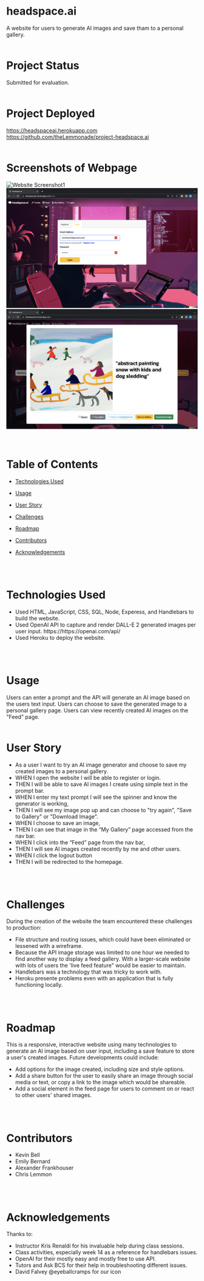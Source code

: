 # headspace.ai  
A website for users to generate AI images and save tham to a personal gallery.
<br>
<br>
# Project Status
Submitted for evaluation.
<br>
<br>
# Project Deployed
https://headspaceai.herokuapp.com
<br>
https://github.com/theLemmonade/project-headspace.ai
<br>
<br>

# Screenshots of Webpage
<img src="public/assets/headspacemainpagescreenshot.png" alt="Website Screenshot1">
<img src="public/assets/headspaceloginscreenshot.png" alt="Website Screenshot2">
<img src="public/assets/headspacecreatedimagescreenshot.png" alt="Website Screenshot3">
<br>
<br>
<br>

# Table of Contents

  * [Technologies Used](#technologies-used)

  * [Usage](#usage)
  
  * [User Story](#user-story)

  * [Challenges](#challenges)
  
  * [Roadmap](#roadmap)
  
  * [Contributors](#contributors)

  * [Acknowledgements](#acknowledgements)
<br>
<br>

# Technologies Used
<ul>
<li>Used HTML, JavaScript, CSS, SQL, Node, Experess, and Handlebars to build the website.
<li>Used OpenAI API to capture and render DALL-E 2 generated images per user input. https://https://openai.com/api/ 
<li>Used Heroku to deploy the website.
</ul>
<br>
<br>

# Usage
Users can enter a prompt and the API will generate an AI image based on the users text input.
Users can choose to save the generated image to a personal gallery page.  Users can view recently created AI images on the "Feed" page.
<br>
<br>

# User Story
<ul>
<li>As a user I want to try an AI image generator and choose to save my created images to a personal gallery.
<li>WHEN I open the website I will be able to register or login.
<li>THEN I will be able to save AI images I create using simple text in the prompt bar.
<li>WHEN I enter my text prompt I will see the spinner and know the generator is working,
<li>THEN I will see my image pop up and can choose to "try again", "Save to Gallery" or "Download Image".
<li>WHEN I choose to save an image,
<li>THEN I can see that image in the “My Gallery” page accessed from the nav bar.
<li>WHEN I click into the “Feed” page from the nav bar,
<li>THEN I will see AI images created recently by me and other users.
<li>WHEN I click the logout button 
<li>THEN I will be redirected to the homepage.
</ul>
<br>
<br>

# Challenges
During the creation of the website the team encountered these challenges to production:
<ul>
<li>File structure and routing issues, which could have been eliminated or lessened with a wireframe.
<li>Because the API image storage was limited to one hour we needed to find another way to display a feed gallery.  With a larger-scale website with lots of users the 'live feed feature" would be easier to maintain.
<li>Handlebars was a technology that was tricky to work with.
<li>Heroku presente problems even with an application that is fully functioning locally. 
</ul>
<br>
<br>


# Roadmap
This is a responsive, interactive website using many technologies to generate an AI image based on user input, including a save feature to store a user's created images. Future developments could include:
<ul>
<li>Add options for the image created, including size and style options.
<li>Add a share button for the user to easily share an image through social media or text, or copy a link to the image which would be shareable.
<li>Add a social element in the feed page for users to comment on or react to other users' shared images.
</ul>
<br>
<br>

# Contributors
<ul>
<li>Kevin Bell
<li>Emily Bernard
<li>Alexander Frankhouser
<li>Chris Lemmon
</ul>
<br>
<br>

# Acknowledgements
Thanks to:
<ul>
<li>Instructor Kris Renaldi for his invaluable help during class sessions.
<li>Class activities, especially week 14 as a reference for handlebars issues.
<li>OpenAI for their mostly easy and mostly free to use API.
<li>Tutors and Ask BCS for their help in troubleshooting different issues.
<li>David Falvey @eyeballcramps for our icon 
</ul>
